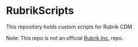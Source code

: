 # RubrikScripts
This repository holds custom scripts for Rubrik CDM

Note: This repo is not an official [Rubrik Inc.](https://github.com/rubrikinc) repo.
